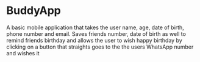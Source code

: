 # BuddyApp
A basic mobile application that takes the user name, age, date of birth, phone number and email. Saves friends number, date of birth as well to remind friends birthday and allows the user to wish happy birthday by clicking on a button that straights goes to the the users WhatsApp number and wishes it
